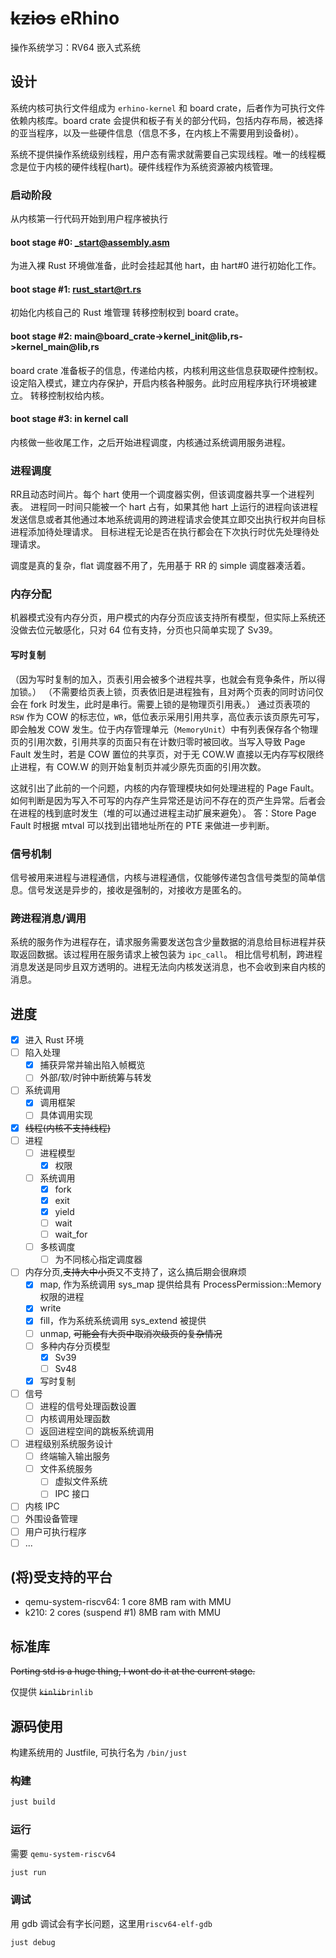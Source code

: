 # ~~kzios~~ eRhino

操作系统学习：RV64 嵌入式系统

## 设计

系统内核可执行文件组成为 `erhino-kernel` 和 board crate，后者作为可执行文件依赖内核库。board crate 会提供和板子有关的部分代码，包括内存布局，被选择的亚当程序，以及一些硬件信息（信息不多，在内核上不需要用到设备树）。

系统不提供操作系统级别线程，用户态有需求就需要自己实现线程。唯一的线程概念是位于内核的硬件线程(hart)。硬件线程作为系统资源被内核管理。

### 启动阶段

从内核第一行代码开始到用户程序被执行

#### boot stage #0: _start@assembly.asm

为进入裸 Rust 环境做准备，此时会挂起其他 hart，由 hart#0 进行初始化工作。

#### boot stage #1: rust_start@rt.rs

初始化内核自己的 Rust 堆管理
转移控制权到 board crate。

#### boot stage #2: main@board_crate->kernel_init@lib,rs->kernel_main@lib,rs

board crate 准备板子的信息，传递给内核，内核利用这些信息获取硬件控制权。
设定陷入模式，建立内存保护，开启内核各种服务。此时应用程序执行环境被建立。
转移控制权给内核。

#### boot stage #3: in kernel call

内核做一些收尾工作，之后开始进程调度，内核通过系统调用服务进程。

### 进程调度

RR且动态时间片。每个 hart 使用一个调度器实例，但该调度器共享一个进程列表。
进程同一时间只能被一个 hart 占有，如果其他 hart 上运行的进程向该进程发送信息或者其他通过本地系统调用的跨进程请求会使其立即交出执行权并向目标进程添加待处理请求。
目标进程无论是否在执行都会在下次执行时优先处理待处理请求。

调度是真的复杂，flat 调度器不用了，先用基于 RR 的 simple 调度器凑活着。

### 内存分配

机器模式没有内存分页，用户模式的内存分页应该支持所有模型，但实际上系统还没做去位元敏感化，只对 64 位有支持，分页也只简单实现了 Sv39。

#### 写时复制

（因为写时复制的加入，页表引用会被多个进程共享，也就会有竞争条件，所以得加锁。）
（不需要给页表上锁，页表依旧是进程独有，且对两个页表的同时访问仅会在 fork 时发生，此时是串行。需要上锁的是物理页引用表。）
通过页表项的 `RSW` 作为 COW 的标志位，`WR`，低位表示采用引用共享，高位表示该页原先可写，即会触发 COW 发生。位于内存管理单元（`MemoryUnit`）中有列表保存各个物理页的引用次数，引用共享的页面只有在计数归零时被回收。当写入导致 Page Fault 发生时，若是 COW 置位的共享页，对于无 COW.W 直接以无内存写权限终止进程，有 COW.W 的则开始复制页并减少原先页面的引用次数。

这就引出了此前的一个问题，内核的内存管理模块如何处理进程的 Page Fault。如何判断是因为写入不可写的内存产生异常还是访问不存在的页产生异常。后者会在进程的栈到底时发生（堆的可以通过进程主动扩展来避免）。
答：Store Page Fault 时根据 mtval 可以找到出错地址所在的 PTE 来做进一步判断。

### 信号机制

信号被用来进程与进程通信，内核与进程通信，仅能够传递包含信号类型的简单信息。信号发送是异步的，接收是强制的，对接收方是匿名的。

### 跨进程消息/调用

系统的服务作为进程存在，请求服务需要发送包含少量数据的消息给目标进程并获取返回数据。该过程用在服务请求上被包装为 `ipc_call`。
相比信号机制，跨进程消息发送是同步且双方透明的。进程无法向内核发送消息，也不会收到来自内核的消息。

## 进度

- [x] 进入 Rust 环境
- [ ] 陷入处理
  - [x] 捕获异常并输出陷入帧概览
  - [ ] 外部/软/时钟中断统筹与转发
- [ ] 系统调用
  - [x] 调用框架
  - [ ] 具体调用实现
- [x] ~~线程(内核不支持线程)~~
- [ ] 进程
  - [ ] 进程模型
    - [x] 权限
  - [ ] 系统调用
    - [x] fork
    - [x] exit
    - [x] yield
    - [ ] wait
    - [ ] wait_for
  - [ ] 多核调度
    - [ ] 为不同核心指定调度器
- [ ] 内存分页,~~支持大中小页~~又不支持了，这么搞后期会很麻烦
  - [x] map, 作为系统调用 sys_map 提供给具有 ProcessPermission::Memory 权限的进程
  - [x] write
  - [x] fill，作为系统系统调用 sys_extend 被提供
  - [ ] unmap, ~~可能会有大页中取消次级页的复杂情况~~
  - [ ] 多种内存分页模型
    - [x] Sv39
    - [ ] Sv48
  - [x] 写时复制
- [ ] 信号
  - [ ] 进程的信号处理函数设置
  - [ ] 内核调用处理函数
  - [ ] 返回进程空间的跳板系统调用
- [ ] 进程级别系统服务设计
  - [ ] 终端输入输出服务
  - [ ] 文件系统服务
    - [ ] 虚拟文件系统
    - [ ] IPC 接口
- [ ] 内核 IPC
- [ ] 外围设备管理
- [ ] 用户可执行程序
- [ ] ...

## (将)受支持的平台

- qemu-system-riscv64: 1 core 8MB ram with MMU
- k210: 2 cores (suspend #1) 8MB ram with MMU

## 标准库

~~Porting std is a huge thing, I wont do it at the current stage.~~

仅提供 ~~`kinlib`~~`rinlib`

## 源码使用

构建系统用的 Justfile, 可执行名为 `/bin/just`

### 构建

```sh
just build
```

### 运行

需要 `qemu-system-riscv64`

```sh
just run
```

### 调试

用 gdb 调试会有字长问题，这里用`riscv64-elf-gdb`

```sh
just debug
```
